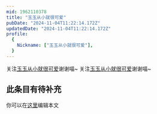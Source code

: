```yaml
---
mid: 1962110378
title: "玉玉从小就很可爱"
pubDate: "2024-11-04T11:22:14.172Z"
updatedDate: "2024-11-04T11:22:14.172Z"
profile:
  {
    Nickname: ["玉玉从小就很可爱"],
  }
---
```


关注[玉玉从小就很可爱](https://space.bilibili.com/1962110378)谢谢喵~ 关注[玉玉从小就很可爱](https://space.bilibili.com/1962110378)谢谢喵~

## 此条目有待补充
你可以在[这里](https://github.com/Yuhanawa/VTuber.ICU-Content/edit/master/v/玉玉从小就很可爱/index.md)编辑本文
